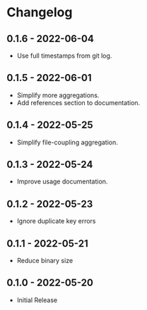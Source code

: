 # Changelog

## 0.1.6 - 2022-06-04

- Use full timestamps from git log.

## 0.1.5 - 2022-06-01

- Simplify more aggregations.
- Add references section to documentation.

## 0.1.4 - 2022-05-25

- Simplify file-coupling aggregation.

## 0.1.3 - 2022-05-24

- Improve usage documentation.

## 0.1.2 - 2022-05-23

- Ignore duplicate key errors

## 0.1.1 - 2022-05-21

- Reduce binary size

## 0.1.0 - 2022-05-20

- Initial Release
